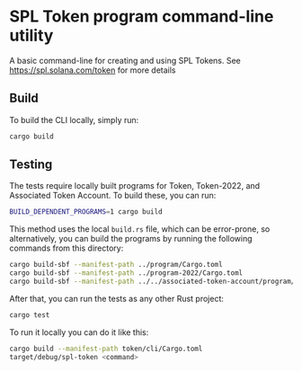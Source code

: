 # SPL Token program command-line utility

A basic command-line for creating and using SPL Tokens.  See https://spl.solana.com/token for more details

## Build

To build the CLI locally, simply run:

```sh
cargo build
```

## Testing

The tests require locally built programs for Token, Token-2022, and Associated
Token Account. To build these, you can run:

```sh
BUILD_DEPENDENT_PROGRAMS=1 cargo build
```

This method uses the local `build.rs` file, which can be error-prone, so alternatively,
you can build the programs by running the following commands from this directory:

```sh
cargo build-sbf --manifest-path ../program/Cargo.toml
cargo build-sbf --manifest-path ../program-2022/Cargo.toml
cargo build-sbf --manifest-path ../../associated-token-account/program/Cargo.toml
```

After that, you can run the tests as any other Rust project:

```sh
cargo test
```

To run it locally you can do it like this:

```sh
cargo build --manifest-path token/cli/Cargo.toml
target/debug/spl-token <command>
```
